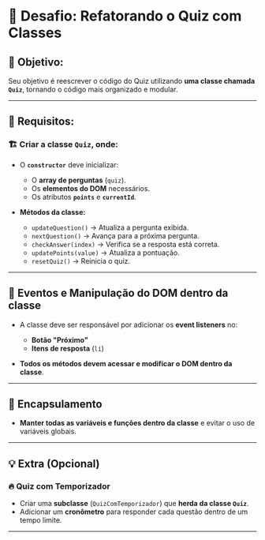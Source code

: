 # 🎯 Desafio: Refatorando o Quiz com Classes

## 📌 Objetivo:
Seu objetivo é reescrever o código do Quiz utilizando **uma classe chamada `Quiz`**, tornando o código mais organizado e modular.

---

## 📌 Requisitos:

### 🏗️ Criar a classe `Quiz`, onde:

- O **`constructor`** deve inicializar:
  - O **array de perguntas** (`quiz`).
  - Os **elementos do DOM** necessários.
  - Os atributos **`points`** e **`currentId`**.

- **Métodos da classe:**
  - `updateQuestion()` → Atualiza a pergunta exibida.
  - `nextQuestion()` → Avança para a próxima pergunta.
  - `checkAnswer(index)` → Verifica se a resposta está correta.
  - `updatePoints(value)` → Atualiza a pontuação.
  - `resetQuiz()` → Reinicia o quiz.

---

## 📌 Eventos e Manipulação do DOM dentro da classe

- A classe deve ser responsável por adicionar os **event listeners** no:
  - **Botão "Próximo"**
  - **Itens de resposta** (`li`)
  
- **Todos os métodos devem acessar e modificar o DOM dentro da classe**.

---

## 📌 Encapsulamento  

- **Manter todas as variáveis e funções dentro da classe** e evitar o uso de variáveis globais.

---

## 💡 Extra (Opcional)  

### 🔥 **Quiz com Temporizador**
- Criar uma **subclasse** (`QuizComTemporizador`) que **herda da classe `Quiz`**.
- Adicionar um **cronômetro** para responder cada questão dentro de um tempo limite.

---